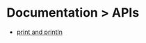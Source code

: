 # Documentation > APIs

- [print and println](https://github.com/shuoros/JTerminal/blob/main/doc/apis/print.md)
